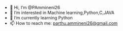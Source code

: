 - 👋 Hi, I’m @PAmmineni26
- 👀 I’m interested in Machine learning,Python,C,JAVA
- 🌱 I’m currently learning Python
- 📫 How to reach me: parthu.ammineni26@gmail.com
<!---
PAmmineni26/PAmmineni26 is a ✨ special ✨ repository because its `README.md` (this file) appears on your GitHub profile.
You can click the Preview link to take a look at your changes.
--->
